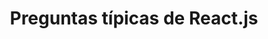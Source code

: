 ---
title: 'Preguntas típicas de React.js'
description: 'Preguntas típicas sobre React para entrevistas de trabajo ⚛️'
link: 'https://www.reactjs.wiki/'
imageURL: 'https://res.cloudinary.com/dc6mrv5cb/image/upload/v1697319331/personal-resources/react/www.reactjs.wiki__zymhsh.png'
---